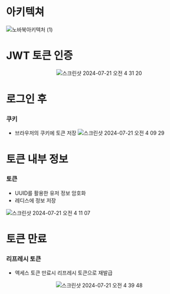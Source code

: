 
아키텍쳐
========

![노바북아키텍처 (1)](https://github.com/user-attachments/assets/b6ad1505-66b0-438d-98fd-e63e73f58207)




JWT 토큰 인증
=============

<p align="center">
  <img src="https://github.com/user-attachments/assets/6c6e4597-0dd4-435c-bf1a-11a3256b9aaa" alt="스크린샷 2024-07-21 오전 4 31 20">
</p>


로그인 후
==========
### 쿠키
* 브라우저의 쿠키에 토큰 저장
![스크린샷 2024-07-21 오전 4 09 29](https://github.com/user-attachments/assets/34614045-0d1c-49d3-a1a6-a206ef812fff)


토큰 내부 정보
============
### 토큰
* UUID를 활용한 유저 정보 암호화
* 레디스에 정보 저장



![스크린샷 2024-07-21 오전 4 11 07](https://github.com/user-attachments/assets/11d4a5c0-ab04-4e3e-8a0a-6c58995002ad)




토큰 만료
==========
### 리프레시 토큰

* 액세스 토큰 만료시 리프레시 토큰으로 재발급
  
<p align="center">
  <img src="https://github.com/user-attachments/assets/fb11b674-2d04-4ce2-9cff-de53c18511ea" alt="스크린샷 2024-07-21 오전 4 39 48">
</p>

